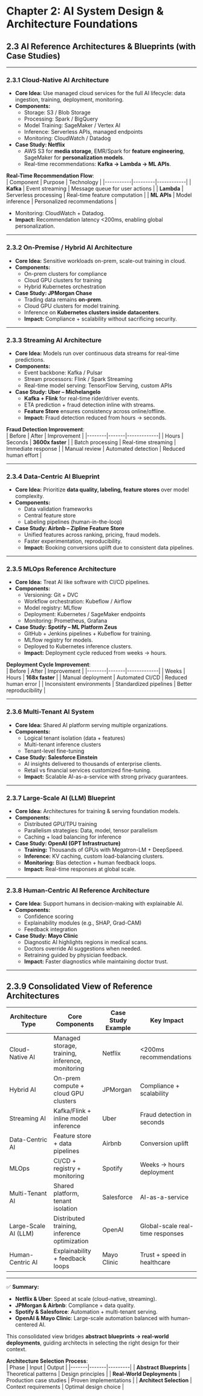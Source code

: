 # Chapter 2: AI System Design & Architecture Foundations

## 2.3 AI Reference Architectures & Blueprints (with Case Studies)

---

### 2.3.1 Cloud-Native AI Architecture

- **Core Idea:** Use managed cloud services for the full AI lifecycle: data ingestion, training, deployment, monitoring.
- **Components:**
  - Storage: S3 / Blob Storage
  - Processing: Spark / BigQuery
  - Model Training: SageMaker / Vertex AI
  - Inference: Serverless APIs, managed endpoints
  - Monitoring: CloudWatch / Datadog
- **Case Study: Netflix**
  - AWS S3 for **media storage**, EMR/Spark for **feature engineering**, SageMaker for **personalization models**.
  - Real-time recommendations: **Kafka → Lambda → ML APIs**.

**Real-Time Recommendation Flow**:  
| Component | Purpose | Technology |
|-----------|---------|------------|
| **Kafka** | Event streaming | Message queue for user actions |
| **Lambda** | Serverless processing | Real-time feature computation |
| **ML APIs** | Model inference | Personalized recommendations |
  - Monitoring: CloudWatch + Datadog.
  - **Impact:** Recommendation latency <200ms, enabling global personalization.

---

### 2.3.2 On-Premise / Hybrid AI Architecture

- **Core Idea:** Sensitive workloads on-prem, scale-out training in cloud.
- **Components:**
  - On-prem clusters for compliance
  - Cloud GPU clusters for training
  - Hybrid Kubernetes orchestration
- **Case Study: JPMorgan Chase**
  - Trading data remains **on-prem**.
  - Cloud GPU clusters for model training.
  - Inference on **Kubernetes clusters inside datacenters**.
  - **Impact:** Compliance + scalability without sacrificing security.

---

### 2.3.3 Streaming AI Architecture

- **Core Idea:** Models run over continuous data streams for real-time predictions.
- **Components:**
  - Event backbone: Kafka / Pulsar
  - Stream processors: Flink / Spark Streaming
  - Real-time model serving: TensorFlow Serving, custom APIs
- **Case Study: Uber – Michelangelo**
  - **Kafka + Flink** for real-time rider/driver events.
  - ETA prediction + fraud detection inline with streams.
  - **Feature Store** ensures consistency across online/offline.
  - **Impact:** Fraud detection reduced from hours → seconds.

**Fraud Detection Improvement**:  
| Before | After | Improvement |
|--------|-------|-------------|
| Hours | Seconds | **3600x faster** |
| Batch processing | Real-time streaming | Immediate response |
| Manual review | Automated detection | Reduced human effort |

---

### 2.3.4 Data-Centric AI Blueprint

- **Core Idea:** Prioritize **data quality, labeling, feature stores** over model complexity.
- **Components:**
  - Data validation frameworks
  - Central feature store
  - Labeling pipelines (human-in-the-loop)
- **Case Study: Airbnb – Zipline Feature Store**
  - Unified features across ranking, pricing, fraud models.
  - Faster experimentation, reproducibility.
  - **Impact:** Booking conversions uplift due to consistent data pipelines.

---

### 2.3.5 MLOps Reference Architecture

- **Core Idea:** Treat AI like software with CI/CD pipelines.
- **Components:**
  - Versioning: Git + DVC
  - Workflow orchestration: Kubeflow / Airflow
  - Model registry: MLflow
  - Deployment: Kubernetes / SageMaker endpoints
  - Monitoring: Prometheus, Grafana
- **Case Study: Spotify – ML Platform Zeus**
  - GitHub + Jenkins pipelines + Kubeflow for training.
  - MLflow registry for models.
  - Deployed to Kubernetes inference clusters.
  - **Impact:** Deployment cycle reduced from weeks → hours.

**Deployment Cycle Improvement**:  
| Before | After | Improvement |
|--------|-------|-------------|
| Weeks | Hours | **168x faster** |
| Manual deployment | Automated CI/CD | Reduced human error |
| Inconsistent environments | Standardized pipelines | Better reproducibility |

---

### 2.3.6 Multi-Tenant AI System

- **Core Idea:** Shared AI platform serving multiple organizations.
- **Components:**
  - Logical tenant isolation (data + features)
  - Multi-tenant inference clusters
  - Tenant-level fine-tuning
- **Case Study: Salesforce Einstein**
  - AI insights delivered to thousands of enterprise clients.
  - Retail vs financial services customized fine-tuning.
  - **Impact:** Scalable AI-as-a-service with strong privacy guarantees.

---

### 2.3.7 Large-Scale AI (LLM) Blueprint

- **Core Idea:** Architectures for training & serving foundation models.
- **Components:**
  - Distributed GPU/TPU training
  - Parallelism strategies: Data, model, tensor parallelism
  - Caching + load balancing for inference
- **Case Study: OpenAI (GPT Infrastructure)**
  - **Training:** Thousands of GPUs with Megatron-LM + DeepSpeed.
  - **Inference:** KV caching, custom load-balancing clusters.
  - **Monitoring:** Bias detection + human feedback loops.
  - **Impact:** Real-time responses at global scale.

---

### 2.3.8 Human-Centric AI Reference Architecture

- **Core Idea:** Support humans in decision-making with explainable AI.
- **Components:**
  - Confidence scoring
  - Explainability modules (e.g., SHAP, Grad-CAM)
  - Feedback integration
- **Case Study: Mayo Clinic**
  - Diagnostic AI highlights regions in medical scans.
  - Doctors override AI suggestions when needed.
  - Retraining guided by physician feedback.
  - **Impact:** Faster diagnostics while maintaining doctor trust.

---

## 2.3.9 Consolidated View of Reference Architectures

| Architecture Type    | Core Components                                  | Case Study Example | Key Impact                       |
| -------------------- | ------------------------------------------------ | ------------------ | -------------------------------- |
| Cloud-Native AI      | Managed storage, training, inference, monitoring | Netflix            | <200ms recommendations           |
| Hybrid AI            | On-prem compute + cloud GPU clusters             | JPMorgan           | Compliance + scalability         |
| Streaming AI         | Kafka/Flink + inline model inference             | Uber               | Fraud detection in seconds       |
| Data-Centric AI      | Feature store + data pipelines                   | Airbnb             | Conversion uplift                |
| MLOps                | CI/CD + registry + monitoring                    | Spotify            | Weeks → hours deployment         |
| Multi-Tenant AI      | Shared platform, tenant isolation                | Salesforce         | AI-as-a-service                  |
| Large-Scale AI (LLM) | Distributed training, inference optimization     | OpenAI             | Global-scale real-time responses |
| Human-Centric AI     | Explainability + feedback loops                  | Mayo Clinic        | Trust + speed in healthcare      |

---

✅ **Summary:**

- **Netflix & Uber**: Speed at scale (cloud-native, streaming).
- **JPMorgan & Airbnb**: Compliance + data quality.
- **Spotify & Salesforce**: Automation + multi-tenant serving.
- **OpenAI & Mayo Clinic**: Large-scale automation balanced with human-centered AI.

This consolidated view bridges **abstract blueprints → real-world deployments**, guiding architects in selecting the right design for their context.

**Architecture Selection Process**:  
| Phase | Input | Output |
|-------|-------|---------|
| **Abstract Blueprints** | Theoretical patterns | Design principles |
| **Real-World Deployments** | Production case studies | Proven implementations |
| **Architect Selection** | Context requirements | Optimal design choice |
